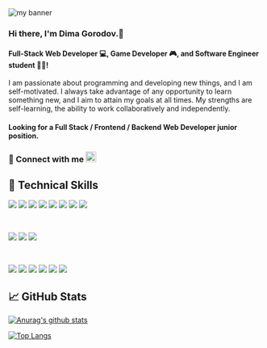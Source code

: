 <img src="https://user-images.githubusercontent.com/65045809/189336109-9a3c3704-82bc-4d85-baa3-86c9aaf7390a.png" alt="my banner"/>

<h3>
Hi there, I'm Dima Gorodov.👋
</h3>


<h4>
Full-Stack Web Developer 💻, Game Developer 🎮, and Software Engineer student 👨‍🎓!
</h4> 

I am passionate about programming and developing new things, and I am self-motivated. I always take advantage of any opportunity to learn something new, and I aim to attain my goals at all times. My strengths are self-learning, the ability to work collaboratively and independently.

#### Looking for a Full Stack / Frontend / Backend Web Developer junior position.

### 🤝 Connect with me <a href="https://www.linkedin.com/in/dmitriy-gorodov-b0770120b/"><img justify="center" src="https://raw.githubusercontent.com/yushi1007/yushi1007/main/images/linkedin.svg" alt="Yu Shi | LinkedIn" width="21px"/></a>

<!--## 🔭 I'm currently working on

- My old projects
- Restaurant Recommendation App (React-Native)
- Mobile + Desktop Spotify Clone (Working on it soon...)
- My next blog
- My CSS skill

## 🌱 I'm currently learning

- 📱 React Native
- Firebase
- React Context API
- Styled Components  -->

## 💼 Technical Skills

![](https://img.shields.io/badge/Code-React-informational?style=flat&logo=react&color=61DAFB)
![](https://img.shields.io/badge/Code-Redux-informational?style=flat&logo=Redux&color=764ABC)
![](https://img.shields.io/badge/Code-JavaScript-informational?style=flat&logo=JavaScript&color=F7DF1E)
![](https://img.shields.io/badge/Code-TypeScript-informational?style=flat&logo=TypeScript&color=007ACC)
![](https://img.shields.io/badge/Code-C%23-informational?style=flat&logo=CSharp&color=239120)
![](https://img.shields.io/badge/Code-C++-informational?style=flat&logo=CPlusPlus&color=00599C)
![](https://img.shields.io/badge/Code-HTML5-informational?style=flat&logo=HTML5&color=E34F26)
![](https://img.shields.io/badge/Code-PostgreSQL-informational?style=flat&logo=PostgreSQL&color=336791)

</br>

![](https://img.shields.io/badge/Style-Bootstrap-informational?style=flat&logo=Bootstrap&color=7952B3)
![](https://img.shields.io/badge/Style-CSS3-informational?style=flat&logo=CSS3&color=1572B6)
![](https://img.shields.io/badge/Style-styled--components-informational?style=flat&logo=styled-components&color=DB7093)


</br>

![](https://img.shields.io/badge/Tools-Figma-informational?style=flat&logo=Figma&color=F24E1E)
![](https://img.shields.io/badge/Tools-NPM-informational?style=flat&logo=NPM&color=CB3837)
![](https://img.shields.io/badge/Tools-GoogleCloud-informational?style=flat&logo=GoogleCloud&color=4285F4)
![](https://img.shields.io/badge/Tools-MongoDB-informational?style=flat&logo=MongoDB&color=4EA94B)
![](https://img.shields.io/badge/Tools-Git-informational?style=flat&logo=Git&color=F05032)
![](https://img.shields.io/badge/Tools-GitHub-informational?style=flat&logo=GitHub&color=181717)

## 📈 GitHub Stats 

[![Anurag's github stats](https://github-readme-stats.vercel.app/api?username=ScorpioXKiller)](https://github.com/ScorpioXKiller)

[![Top Langs](https://github-readme-stats.vercel.app/api/top-langs/?username=ScorpioXKiller&layout=compact)](https://github.com/ScorpioXKiller)
